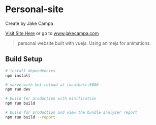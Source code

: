 # Personal-site
Create by Jake Campa

[Visit Site Here](JakeCampa.com) or go to www.jakecampa.com

> personal website built with vuejs. Using animejs for animations.

## Build Setup

``` bash
# install dependencies
npm install

# serve with hot reload at localhost:8080
npm run dev

# build for production with minification
npm run build

# build for production and view the bundle analyzer report
npm run build --report
```
